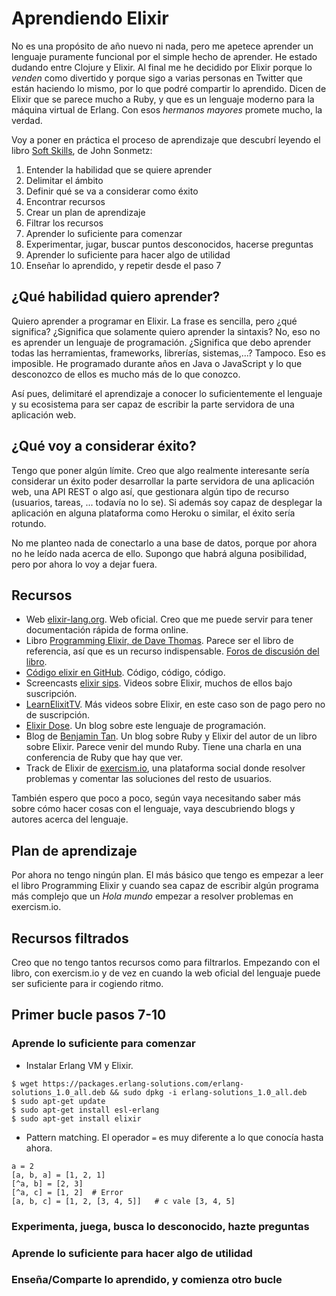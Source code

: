 # Aprendiendo Elixir

No es una propósito de año nuevo ni nada, pero me apetece aprender un lenguaje puramente funcional por el simple hecho de aprender. He estado dudando entre Clojure y Elixir. Al final me he decidido por Elixir porque lo *venden* como divertido y porque sigo a varias personas en Twitter que están haciendo lo mismo, por lo que podré compartir lo aprendido. Dicen de Elixir que se parece mucho a Ruby, y que es un lenguaje moderno para la máquina virtual de Erlang. Con esos *hermanos mayores* promete mucho, la verdad.

Voy a poner en práctica el proceso de aprendizaje que descubrí leyendo el libro [Soft Skills], de John Sonmetz:

1. Entender la habilidad que se quiere aprender
2. Delimitar el ámbito
3. Definir qué se va a considerar como éxito
4. Encontrar recursos
5. Crear un plan de aprendizaje
6. Filtrar los recursos
7. Aprender lo suficiente para comenzar
8. Experimentar, jugar, buscar puntos desconocidos, hacerse preguntas
9. Aprender lo suficiente para hacer algo de utilidad
10. Enseñar lo aprendido, y repetir desde el paso 7

## ¿Qué habilidad quiero aprender?

Quiero aprender a programar en Elixir. La frase es sencilla, pero ¿qué significa? ¿Significa que solamente quiero aprender la sintaxis? No, eso no es aprender un lenguaje de programación. ¿Significa que debo aprender todas las herramientas, frameworks, librerías, sistemas,...? Tampoco. Eso es imposible. He programado durante años en Java o JavaScript y lo que desconozco de ellos es mucho más de lo que conozco.

Así pues, delimitaré el aprendizaje a conocer lo suficientemente el lenguaje y su ecosistema para ser capaz de escribir la parte servidora de una aplicación web.

## ¿Qué voy a considerar éxito?

Tengo que poner algún límite. Creo que algo realmente interesante sería considerar un éxito poder desarrollar la parte servidora de una aplicación web, una API REST o algo así, que gestionara algún tipo de recurso (usuarios, tareas, ... todavía no lo se). Si además soy capaz de desplegar la aplicación en alguna plataforma como Heroku o similar, el éxito sería rotundo. 

No me planteo nada de conectarlo a una base de datos, porque por ahora no he leído nada acerca de ello. Supongo que habrá alguna posibilidad, pero por ahora lo voy a dejar fuera.

## Recursos

- Web [elixir-lang.org]. Web oficial. Creo que me puede servir para tener documentación rápida de forma online.
- Libro [Programming Elixir, de Dave Thomas]. Parece ser el libro de referencia, así que es un recurso indispensable. [Foros de discusión del libro].
- [Código elixir en GitHub]. Código, código, código. 
- Screencasts [elixir sips]. Videos sobre Elixir, muchos de ellos bajo suscripción.
- [LearnElixitTV]. Más videos sobre Elixir, en este caso son de pago pero no de suscripción.
- [Elixir Dose]. Un blog sobre este lenguaje de programación.
- Blog de [Benjamin Tan]. Un blog sobre Ruby y Elixir del autor de un libro sobre Elixir. Parece venir del mundo Ruby. Tiene una charla en una conferencia de Ruby que hay que ver.
- Track de Elixir de [exercism.io], una plataforma social donde resolver problemas y comentar las soluciones del resto de usuarios.

También espero que poco a poco, según vaya necesitando saber más sobre cómo hacer cosas con el lenguaje, vaya descubriendo blogs y autores acerca del lenguaje.

## Plan de aprendizaje

Por ahora no tengo ningún plan. El más básico que tengo es empezar a leer el libro Programming Elixir y cuando sea capaz de escribir algún programa más complejo que un *Hola mundo* empezar a resolver problemas en exercism.io.

## Recursos filtrados

Creo que no tengo tantos recursos como para filtrarlos. Empezando con el libro, con exercism.io y de vez en cuando la web oficial del lenguaje puede ser suficiente para ir cogiendo ritmo.

## Primer bucle pasos 7-10

### Aprende lo suficiente para comenzar

- Instalar Erlang VM y Elixir.

```
$ wget https://packages.erlang-solutions.com/erlang-solutions_1.0_all.deb && sudo dpkg -i erlang-solutions_1.0_all.deb
$ sudo apt-get update
$ sudo apt-get install esl-erlang
$ sudo apt-get install elixir
```

- Pattern matching. El operador `=` es muy diferente a lo que conocía hasta ahora.

```
a = 2
[a, b, a] = [1, 2, 1]
[^a, b] = [2, 3]
[^a, c] = [1, 2]  # Error
[a, b, c] = [1, 2, [3, 4, 5]]   # c vale [3, 4, 5]
```

### Experimenta, juega, busca lo desconocido, hazte preguntas

### Aprende lo suficiente para hacer algo de utilidad

### Enseña/Comparte lo aprendido, y comienza otro bucle












[Soft Skills]: http://rchavarria.github.io/blog/2015/11/08/soft-skills/
[elixir-lang.org]: http://elixir-lang.org/
[Programming Elixir, de Dave Thomas]: https://pragprog.com/book/elixir/programming-elixir
[Foros de discusión del libro]: https://forums.pragprog.com/forums/322
[Código elixir en GitHub]: https://github.com/elixir-lang/elixir
[elixir sips]: http://elixirsips.com/
[LearnElixitTV]: https://www.learnelixir.tv/episodes
[Elixir Dose]: http://elixirdose.com/
[Benjamin Tan]: http://benjamintan.io/blog/
[exercism.io]: http://exercism.io/languages/elixir

